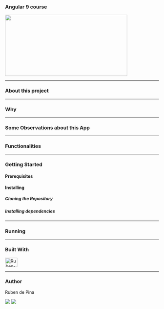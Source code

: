 <h3>Angular 9 course</h3>
<div style="display: inline_block">
    <img align="center" alt="" height="200" width="400" src="" />

<hr>

<h3>About this project</h3>
<p></p>
<hr>

<h3>Why</h3>
<p></p>
<hr>

<h3>Some Observations about this App</h3>
<p></p>
<hr>

<h3>Functionalities</h3>
<p></p>
<hr>

<h3>Getting Started</h3>
<h4>Prerequisites</h4>

<h4>Installing</h4>

<h5>Cloning the Repository</h5>

<h5>Installing dependencies</h5>
<p></p>
<hr>

<h3>Running</h3>
<p></p>
<hr>

<h3>Built With</h3>
<p><div style="display: inline_block">
  <img align="center" alt="Ruben-git" height="30" width="40" src="https://cdn.jsdelivr.net/gh/devicons/devicon/icons/git/git-original.svg" />
</div></p>
<p></p>
<hr>

<h3>Author</h3>
<p>Ruben de Pina</p>
<p><div>
    <a href = "mailto:rubenpina758@gmail.com"><img src="https://img.shields.io/badge/-Gmail-%23333?style=for-the-badge&logo=gmail&logoColor=white" target="_blank"></a>
   <a href="https://www.linkedin.com/in/ruben-pina-3851b4235/" target="_blank"><img src="https://img.shields.io/badge/-LinkedIn-%230077B5?style=for-the-badge&logo=linkedin&logoColor=white" target="_blank"></a>
</div></p>
</div>
